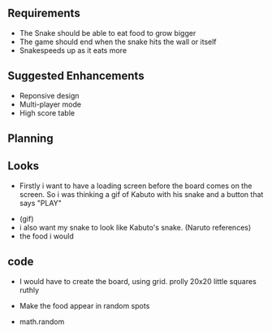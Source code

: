 ## Requirements
* The Snake should be able to eat food to grow bigger
* The game should end when the snake hits the wall or itself
* Snakespeeds up as it eats more

## Suggested Enhancements 
* Reponsive design
* Multi-player mode
* High score table

## Planning 

## Looks 
* Firstly i want to have a loading screen before the board comes on the screen. So i was thinking a gif of Kabuto with his snake
  and a button that says "PLAY" 
- (gif) 
- i also want my snake to look like Kabuto's snake. (Naruto references)
- the food i would 

## code 
* I would have to create the board, using grid. prolly 20x20 little squares ruthly

* Make the food appear in random spots
- math.random 

